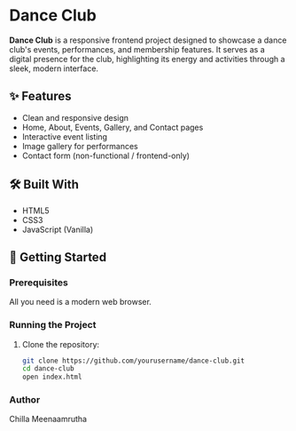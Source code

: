 # Dance Club

**Dance Club** is a responsive frontend project designed to showcase a dance club's events, performances, and membership features. It serves as a digital presence for the club, highlighting its energy and activities through a sleek, modern interface.

## ✨ Features

- Clean and responsive design
- Home, About, Events, Gallery, and Contact pages
- Interactive event listing
- Image gallery for performances
- Contact form (non-functional / frontend-only)

## 🛠 Built With

- HTML5
- CSS3
- JavaScript (Vanilla)

## 🚀 Getting Started

### Prerequisites

All you need is a modern web browser.

### Running the Project

1. Clone the repository:

   ```bash
   git clone https://github.com/yourusername/dance-club.git
   cd dance-club
   open index.html  
### Author 
Chilla Meenaamrutha
